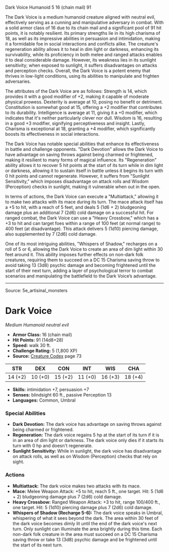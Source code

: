<MonsterName/>Dark Voice</MonsterName>
<CreatureType/>Humanoid</CreatureType>
<CR/>5</CR>
<AC/>16 (chain mail)</AC>
<HP/>91</HP>
<summary>The Dark Voice is a medium humanoid creature aligned with neutral evil, effectively serving as a cunning and manipulative adversary in combat. With a solid armor class of 16 due to its chain mail and a significant pool of 91 hit points, it is notably resilient. Its primary strengths lie in its high charisma of 18, as well as its impressive abilities in persuasion and intimidation, making it a formidable foe in social interactions and conflicts alike. The creature's regeneration ability allows it to heal in dim light or darkness, enhancing its survivability, while its proficiency in both melee and ranged attacks enables it to deal considerable damage. However, its weakness lies in its sunlight sensitivity; when exposed to sunlight, it suffers disadvantages on attacks and perception checks. Overall, the Dark Voice is a potent enemy that thrives in low-light conditions, using its abilities to manipulate and frighten adversaries.</summary>

<detail>

The attributes of the Dark Voice are as follows: Strength is 14, which provides it with a good modifier of +2, making it capable of moderate physical prowess. Dexterity is average at 10, posing no benefit or detriment. Constitution is somewhat good at 15, offering a +2 modifier that contributes to its durability. Intelligence is average at 11, giving it a +0 modifier, which indicates that it's neither particularly clever nor dull. Wisdom is 16, resulting in a good +3 modifier, signifying perceptiveness and insight. Lastly, Charisma is exceptional at 18, granting a +4 modifier, which significantly boosts its effectiveness in social interactions.

The Dark Voice has notable special abilities that enhance its effectiveness in battle and challenge opponents. "Dark Devotion" allows the Dark Voice to have advantage on saving throws against being charmed or frightened, making it resilient to many forms of magical influence. Its "Regeneration" ability allows it to recover 5 hit points at the start of its turn while in dim light or darkness, allowing it to sustain itself in battle unless it begins its turn with 0 hit points and cannot regenerate. However, it suffers from "Sunlight Sensitivity," which imposes disadvantage on attack rolls and Wisdom (Perception) checks in sunlight, making it vulnerable when out in the open.

In terms of actions, the Dark Voice can execute a "Multiattack," allowing it to make two attacks with its mace during its turn. The mace attack itself has a +5 to hit, with a reach of 5 feet, and deals 5 (1d6 + 2) bludgeoning damage plus an additional 7 (2d6) cold damage on a successful hit. For ranged combat, the Dark Voice can use a "Heavy Crossbow," which has a +3 to hit and can target foes within a range of 100 feet (at normal range) to 400 feet (at disadvantage). This attack delivers 5 (1d10) piercing damage, also supplemented by 7 (2d6) cold damage.

One of its most intriguing abilities, "Whispers of Shadow," recharges on a roll of 5 or 6, allowing the Dark Voice to create an area of dim light within 30 feet around it. This ability imposes further effects on non-dark folk creatures, requiring them to succeed on a DC 15 Charisma saving throw to avoid taking 13 (3d8) psychic damage and becoming frightened until the start of their next turn, adding a layer of psychological terror to combat scenarios and manipulating the battlefield to the Dark Voice’s advantage.</detail>



---

Source: 5e_artisinal_monsters

# Dark Voice

*Medium* *Humanoid* *neutral evil*

- **Armor Class:** 16 (chain mail)
- **Hit Points:** 91 (14d8+28)
- **Speed:** walk 30 ft.
- **Challenge Rating:** 5 (1,800 XP)
- **Source:** [Creature Codex](https://koboldpress.com/kpstore/product/creature-codex-for-5th-edition-dnd) page 73

| STR | DEX | CON | INT | WIS | CHA |
| --- | --- | --- | --- | --- | --- |
| 14 (+2) | 10 (+0) | 15 (+2) | 11 (+0) | 16 (+3) | 18 (+4) |

- **Skills:** intimidation +7, persuasion +7
- **Senses:** blindsight 60 ft., passive Perception 13
- **Languages:** Common, Umbral

### Special Abilities

- **Dark Devotion:** The dark voice has advantage on saving throws against being charmed or frightened.
- **Regeneration:** The dark voice regains 5 hp at the start of its turn if it is in an area of dim light or darkness. The dark voice only dies if it starts its turn with 0 hp and doesn't regenerate.
- **Sunlight Sensitivity:** While in sunlight, the dark voice has disadvantage on attack rolls, as well as on Wisdom (Perception) checks that rely on sight.

### Actions

- **Multiattack:** The dark voice makes two attacks with its mace.
- **Mace:** Melee Weapon Attack: +5 to hit, reach 5 ft., one target. Hit: 5 (1d6 + 2) bludgeoning damage plus 7 (2d6) cold damage.
- **Heavy Crossbow:** Ranged Weapon Attack: +3 to hit, range 100/400 ft., one target. Hit: 5 (1d10) piercing damage plus 7 (2d6) cold damage.
- **Whispers of Shadow (Recharge 5-6):** The dark voice speaks in Umbral, whispering of what it sees beyond the dark. The area within 30 feet of the dark voice becomes dimly lit until the end of the dark voice's next turn. Only sunlight can illuminate the area brightly during this time. Each non-dark folk creature in the area must succeed on a DC 15 Charisma saving throw or take 13 (3d8) psychic damage and be frightened until the start of its next turn.




